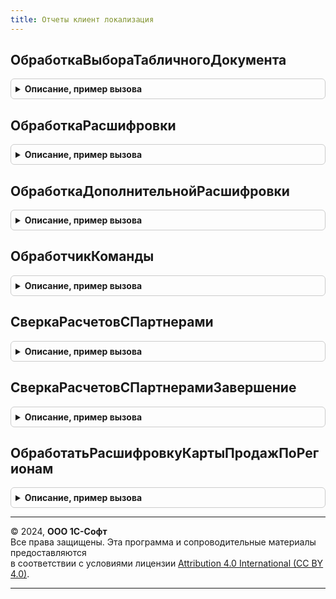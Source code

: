```yaml
---
title: Отчеты клиент локализация
---
```



## ОбработкаВыбораТабличногоДокумента
<details style="margin: 1em 0; padding: 0.5em; border: 1px solid #ccc; border-radius: 6px;">

<summary style="font-weight: bold; cursor: pointer;">Описание, пример вызова</summary>

```bsl

// Обработчик двойного щелчка мыши, нажатия клавиши Enter или гиперссылки в табличном документе формы отчета.
//
//Параметры:
// См. ОтчетыКлиентПереопределяемый.ОбработкаВыбораТабличногоДокумента
//
Процедура ОбработкаВыбораТабличногоДокумента(ФормаОтчета, Элемент, Область, СтандартнаяОбработка) Экспорт
```

Пример вызова
```bsl
ОтчетыКлиентЛокализация.ОбработкаВыбораТабличногоДокумента(ФормаОтчета, Элемент, Область, СтандартнаяОбработка) 
```
</details>

## ОбработкаРасшифровки
<details style="margin: 1em 0; padding: 0.5em; border: 1px solid #ccc; border-radius: 6px;">

<summary style="font-weight: bold; cursor: pointer;">Описание, пример вызова</summary>

```bsl

// Обработчик расшифровки табличного документа формы отчета.
//
//Параметры:
// 	См. ОтчетыКлиентПереопределяемый.ОбработкаВыбораТабличногоДокумента
//
Процедура ОбработкаРасшифровки(ФормаОтчета, Элемент, Расшифровка, СтандартнаяОбработка) Экспорт
```

Пример вызова
```bsl
ОтчетыКлиентЛокализация.ОбработкаРасшифровки(ФормаОтчета, Элемент, Расшифровка, СтандартнаяОбработка) 
```
</details>

## ОбработкаДополнительнойРасшифровки
<details style="margin: 1em 0; padding: 0.5em; border: 1px solid #ccc; border-radius: 6px;">

<summary style="font-weight: bold; cursor: pointer;">Описание, пример вызова</summary>

```bsl

// Обработчик дополнительной расшифровки (меню табличного документа формы отчета).
//  см. ОтчетыКлиентПереопределяемый.ОбработкаДополнительнойРасшифровки
//
Процедура ОбработкаДополнительнойРасшифровки(ЭтаФорма, Элемент, Расшифровка, СтандартнаяОбработка) Экспорт
```

Пример вызова
```bsl
ОтчетыКлиентЛокализация.ОбработкаДополнительнойРасшифровки(ЭтаФорма, Элемент, Расшифровка, СтандартнаяОбработка) 
```
</details>

## ОбработчикКоманды
<details style="margin: 1em 0; padding: 0.5em; border: 1px solid #ccc; border-radius: 6px;">

<summary style="font-weight: bold; cursor: pointer;">Описание, пример вызова</summary>

```bsl

// Обработчик команд, добавленных динамически и подключенных к обработчику "Подключаемый_Команда".
// Пример добавления команды см. ОтчетыПереопределяемый.ПриСозданииНаСервере.
//
// Параметры:
//   ФормаОтчета - ФормаКлиентскогоПриложения - Форма отчета.
//   Команда     - КомандаФормы     - Команда, которая была вызвана.
//   Результат   - Булево           - Истина, если вызов команды обработан.
//
Процедура ОбработчикКоманды(ФормаОтчета, Команда, Результат) Экспорт
```

Пример вызова
```bsl
ОтчетыКлиентЛокализация.ОбработчикКоманды(ФормаОтчета, Команда, Результат) 
```
</details>

## СверкаРасчетовСПартнерами
<details style="margin: 1em 0; padding: 0.5em; border: 1px solid #ccc; border-radius: 6px;">

<summary style="font-weight: bold; cursor: pointer;">Описание, пример вызова</summary>

```bsl

Функция СверкаРасчетовСПартнерами(СсылкаНаОбъект, ПараметрыВыполнения) Экспорт
```

Пример вызова
```bsl
Результат = ОтчетыКлиентЛокализация.СверкаРасчетовСПартнерами(СсылкаНаОбъект, ПараметрыВыполнения) 
```
</details>

## СверкаРасчетовСПартнерамиЗавершение
<details style="margin: 1em 0; padding: 0.5em; border: 1px solid #ccc; border-radius: 6px;">

<summary style="font-weight: bold; cursor: pointer;">Описание, пример вызова</summary>

```bsl

Процедура СверкаРасчетовСПартнерамиЗавершение(МассивДокументов, ДополнительныеПараметры) Экспорт
```

Пример вызова
```bsl
ОтчетыКлиентЛокализация.СверкаРасчетовСПартнерамиЗавершение(МассивДокументов, ДополнительныеПараметры) 
```
</details>

## ОбработатьРасшифровкуКартыПродажПоРегионам
<details style="margin: 1em 0; padding: 0.5em; border: 1px solid #ccc; border-radius: 6px;">

<summary style="font-weight: bold; cursor: pointer;">Описание, пример вызова</summary>

```bsl

// Вызывается для отчета "Карта продаж по регионам"
//
Процедура ОбработатьРасшифровкуКартыПродажПоРегионам(ЭтаФорма, Расшифровка) Экспорт
```

Пример вызова
```bsl
ОтчетыКлиентЛокализация.ОбработатьРасшифровкуКартыПродажПоРегионам(ЭтаФорма, Расшифровка));
```
</details>

---

© 2024, **ООО 1С-Софт**  
Все права защищены. Эта программа и сопроводительные материалы предоставляются  
в соответствии с условиями лицензии [Attribution 4.0 International (CC BY 4.0)](https://creativecommons.org/licenses/by/4.0/legalcode).

---
